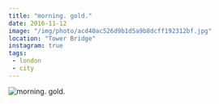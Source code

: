 ```yaml
---
title: "morning. gold."
date: 2016-11-12
image: "/img/photo/acd40ac526d9b1d5a9b8dcff192312bf.jpg"
location: "Tower Bridge"
instagram: true
tags:
 - london
 - city
---
```


![morning. gold.](/img/photo/acd40ac526d9b1d5a9b8dcff192312bf.jpg)
